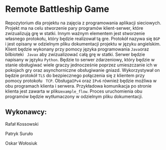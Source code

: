 # Remote Battleship Game
Repozytorium dla projektu na zajęcia z programowania aplikacji sieciowych. Projekt ma na celu stworzenie pary programów klient-serwer, które zwizualizują grę w statki. Innym ważnym elementem jest stworzenie własnego protokołu, który będzie realizował tą gre. Protokół nazywa się ```BGP``` i jest opisany w odzielnym pliku dokumentacji  projektu w języku angielskim. Klient będzie wykonany przy pomocy języka programowania ``` Java ```oraz bilbioteki ``` Javax``` aby zwizualizować całą grę w statki. Serwer będzie napisany w języku ```Python```. Będzie to serwer zdarzeniowy, który będzie w stanie obsługiwać wiele graczy jednocześnie poprzez umieszczanie ich w pokojach gry oraz asynchorniczne obsługiwanie gniazd. Wykorzystywał on będzie protokół ```TLS``` do bezpiecznego połączenia się z klientem przy pomocy protokołu ``` TCP```. Obsługa``` IPv4 ``` oraz ``` IPv6 ``` również będzie możliwa w obu programach klienta i serwera. Przykładowa komunikacja po stronie klienta jest zawarta w pliku```example_flow```. Proces uruchomienia obu programów będzie wytłumaczony w odzielnym pliku dokumentacji.

## Wykonawcy:
Rafał Kossowski

Patryk Suruło

Oskar Wołosiuk

